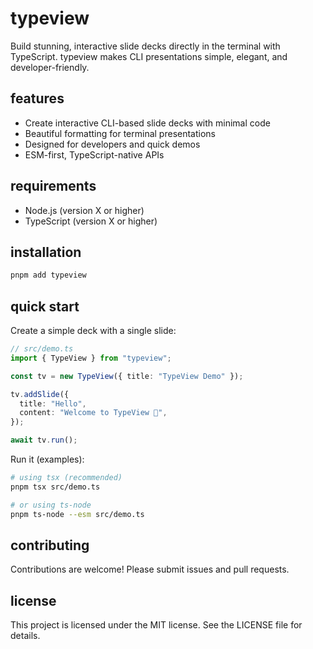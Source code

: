 # typeview

Build stunning, interactive slide decks directly in the terminal with TypeScript. typeview makes CLI presentations simple, elegant, and developer-friendly.

## features

- Create interactive CLI-based slide decks with minimal code
- Beautiful formatting for terminal presentations
- Designed for developers and quick demos
- ESM-first, TypeScript-native APIs

## requirements

- Node.js (version X or higher)
- TypeScript (version X or higher)

## installation

```sh
pnpm add typeview
```

## quick start

Create a simple deck with a single slide:

```ts
// src/demo.ts
import { TypeView } from "typeview";

const tv = new TypeView({ title: "TypeView Demo" });

tv.addSlide({
  title: "Hello",
  content: "Welcome to TypeView 👋",
});

await tv.run();
```

Run it (examples):

```sh
# using tsx (recommended)
pnpm tsx src/demo.ts

# or using ts-node
pnpm ts-node --esm src/demo.ts
```

## contributing

Contributions are welcome! Please submit issues and pull requests.

## license

This project is licensed under the MIT license. See the LICENSE file for details.
